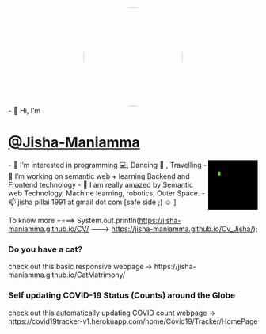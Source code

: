 
<img src="https://media.istockphoto.com/vectors/pop-art-woman-giving-thumbs-up-vector-id1221267261?k=20&m=1221267261&s=612x612&w=0&h=4RdxC-NZNg-LjCjboM6-vSsBo-j5en_QGsfbzeWJXNU="  width="200" height="200" style="border-radius: 50%;display:block;margin-right:auto;margin-left:auto">
- 👋 Hi, I’m <a  href="https://www.linkedin.com/in/dr-maniamma-jisha-pillai-4087a947/"><h1 style="text-decoration: underline;">@Jisha-Maniamma</h1></a>
<img align="right" width="100" height="100" src="https://github.com/Jisha-Maniamma/Jisha-Maniamma/blob/main/Program.gif?raw=true">
- 👀 I’m interested in programming 💻, Dancing 💃 , Travelling 
- 🌱 I’m working on semantic web + learning Backend and Frontend technology
- 💞️ I am really amazed by Semantic web Technology, Machine learning, robotics, Outer Space. 
- 📫 jisha pillai 1991 at gmail dot com [safe side ;) ☺ ]


To know more ====> System.out.println(https://jisha-maniamma.github.io/CV/  --->  https://jisha-maniamma.github.io/Cv_Jisha/);


<h3><strong>Do you have a cat?</strong></h3> 
  check out this basic responsive webpage ->
                                              https://jisha-maniamma.github.io/CatMatrimony/
                                              
 <h3><strong>Self updating COVID-19 Status (Counts) around the Globe </strong></h3> 
  check out this automatically updating COVID count webpage ->                                             
                                              https://covid19tracker-v1.herokuapp.com/home/Covid19/Tracker/HomePage   
<!--                                               http://covid19tracker-v1.herokuapp.com/home/Covid19/Tracker/HomePage -->
<!---
Jisha-Maniamma/Jisha-Maniamma is a ✨ special ✨ repository because its `README.md` (this file) appears on your GitHub profile.
You can click the Preview link to take a look at your changes.
--->
